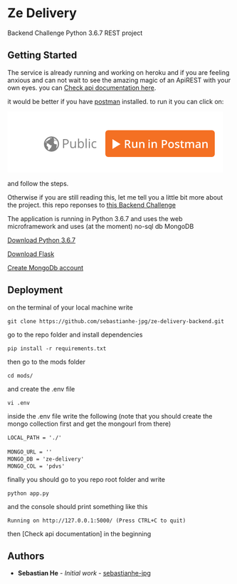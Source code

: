 # Ze Delivery 

Backend Challenge Python 3.6.7 REST project 

## Getting Started

The service is already running and working on heroku and if you are feeling anxious and can not wait to see the amazing magic of an ApiREST with your own eyes.
you can [Check api documentation here](https://documenter.getpostman.com/view/10728918/SzS2x8Pz?version=latest#131a6529-7529-4444-81e8-92cdf5c7ef2b).

it would be better if you have [postman](https://dl.pstmn.io/download/latest/osx) installed.
to run it you can click on: 

![asdf](https://github.com/sebastianhe-jpg/ze-delivery-backend/blob/develop/img.png "downdload ")

and follow the steps.

Otherwise if you are still reading this, let me tell you a little bit more about the project. 
this repo reponses to [this Backend Challenge](https://github.com/ZXVentures/ze-code-challenges/blob/master/backend.md) 

The application is running in Python 3.6.7 and uses the web microframework and uses (at the moment) no-sql db MongoDB

[Download Python 3.6.7](https://www.python.org/downloads/release/python-367/)
 
[Download Flask](https://www.python.org/downloads/release/python-367/)
 
[Create MongoDb account](https://www.mongodb.com/)



## Deployment

on the terminal of your local machine write
```
git clone https://github.com/sebastianhe-jpg/ze-delivery-backend.git
```
go to the repo folder and install dependencies
```
pip install -r requirements.txt
```

then go to the mods folder

```
cd mods/
```
and create the .env file
```
vi .env
```
inside the .env file write the following
(note that you should create the mongo collection first and get the mongourl from there)
```
LOCAL_PATH = './'

MONGO_URL = ''
MONGO_DB = 'ze-delivery'
MONGO_COL = 'pdvs'
```
finally you should go to you repo root folder and write
```
python app.py
```
and the console should print something like this
```
Running on http://127.0.0.1:5000/ (Press CTRL+C to quit)
```
then [Check api documentation] in the beginning

## Authors
* **Sebastian He** - *Initial work* - [sebastianhe-jpg](https://github.com/sebastianhe-jpg)
